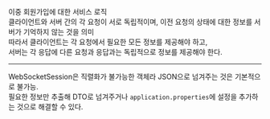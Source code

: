 이중 회원가입에 대한 서비스 로직   
클라이언트와 서버 간의 각 요청이 서로 독립적이며, 이전 요청의 상태에 대한 정보를 서버가 기억하지 않는 것을 의미   
따라서 클라이언트는 각 요청에서 필요한 모든 정보를 제공해야 하고,   
서버는 각 응답에 다른 요청과 응답과는 독립적으로 정보를 제공해야 한다.

---

WebSocketSession은 직렬화가 불가능한 객체라 JSON으로 넘겨주는 것은 기본적으로 불가능.   
필요한 정보만 추출해 DTO로 넘겨주거나 `application.properties`에 설정을 추가하는 것으로 해결할 수 있다.  